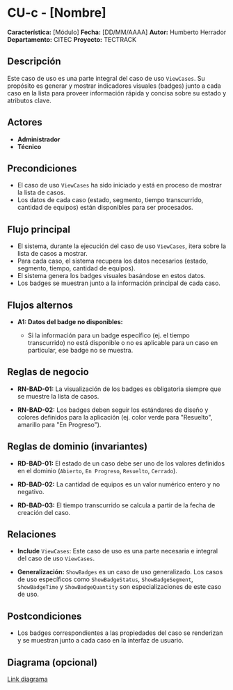 # CU-c - [Nombre]

**Característica:** [Módulo] 
**Fecha:** [DD/MM/AAAA] 
**Autor:** Humberto Herrador
**Departamento:** CITEC
**Proyecto:** TECTRACK


## Descripción
Este caso de uso es una parte integral del caso de uso `ViewCases`. Su propósito es generar y mostrar indicadores visuales (badges) junto a cada caso en la lista para proveer información rápida y concisa sobre su estado y atributos clave.

## Actores
-   **Administrador**
-   **Técnico**

## Precondiciones
-   El caso de uso `ViewCases` ha sido iniciado y está en proceso de mostrar la lista de casos.
-   Los datos de cada caso (estado, segmento, tiempo transcurrido, cantidad de equipos) están disponibles para ser procesados.

## Flujo principal
-   El sistema, durante la ejecución del caso de uso `ViewCases`, itera sobre la lista de casos a mostrar.
-   Para cada caso, el sistema recupera los datos necesarios (estado, segmento, tiempo, cantidad de equipos).
-   El sistema genera los badges visuales basándose en estos datos.
-   Los badges se muestran junto a la información principal de cada caso.

## Flujos alternos
- **A1: Datos del badge no disponibles:**

	-   Si la información para un badge específico (ej. el tiempo transcurrido) no está disponible o no es aplicable para un caso en particular, ese badge no se muestra.

## Reglas de negocio
-   **RN-BAD-01:** La visualización de los badges es obligatoria siempre que se muestre la lista de casos.
    
-   **RN-BAD-02:** Los badges deben seguir los estándares de diseño y colores definidos para la aplicación (ej. color verde para "Resuelto", amarillo para "En Progreso").
## Reglas de dominio (invariantes)
-   **RD-BAD-01:** El estado de un caso debe ser uno de los valores definidos en el dominio (`Abierto`, `En Progreso`, `Resuelto`, `Cerrado`).
    
-   **RD-BAD-02:** La cantidad de equipos es un valor numérico entero y no negativo.
    
-   **RD-BAD-03:** El tiempo transcurrido se calcula a partir de la fecha de creación del caso.

## Relaciones
-   **Include** `ViewCases`: Este caso de uso es una parte necesaria e integral del caso de uso `ViewCases`.
    
-   **Generalización:** `ShowBadges` es un caso de uso generalizado. Los casos de uso específicos como `ShowBadgeStatus`, `ShowBadgeSegment`, `ShowBadgeTime` y `ShowBadgeQuantity` son especializaciones de este caso de uso.

## Postcondiciones
- Los badges correspondientes a las propiedades del caso se renderizan y se muestran junto a cada caso en la interfaz de usuario.

## Diagrama (opcional)
[Link diagrama](https://app.diagrams.net/#Hgrupotecun-citec-wbeto/portal-tectrack-vite/use-case-diagram/docs/casos-uso/caso/CU-CASO.drawio#%7B%22pageId%22:%2258KHKjolmZH9Jl-Zs60m%22%7D)
<!--stackedit_data:
eyJoaXN0b3J5IjpbMjA4OTM2NTkwNiwxNjkyNzEzMDIxXX0=
-->